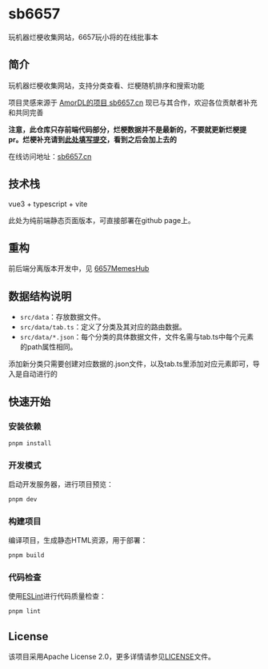 # sb6657

玩机器烂梗收集网站，6657玩小将的在线批事本

## 简介

玩机器烂梗收集网站，支持分类查看、烂梗随机排序和搜索功能

项目灵感来源于 [AmorDL的项目 sb6657.cn](https://github.com/AmorDL/fk6657.github.io)
现已与其合作，欢迎各位贡献者补充和共同完善

**注意，此仓库只存前端代码部分，烂梗数据并不是最新的，不要就更新烂梗提pr。烂梗补充请到[此处填写提交](https://wj.qq.com/s2/14141336/3385/)，看到之后会加上去的**

在线访问地址：[sb6657.cn](https://sb6657.cn)

## 技术栈

vue3 + typescript + vite

此处为纯前端静态页面版本，可直接部署在github page上。

## 重构

前后端分离版本开发中，见 [6657MemesHub](https://github.com/orgs/6657MemesHub/repositories)

## 数据结构说明

-   `src/data`：存放数据文件。
-   `src/data/tab.ts`：定义了分类及其对应的路由数据。
-   `src/data/*.json`：每个分类的具体数据文件，文件名需与tab.ts中每个元素的path属性相同。

添加新分类只需要创建对应数据的.json文件，以及tab.ts里添加对应元素即可，导入是自动进行的

## 快速开始

### 安装依赖

```sh
pnpm install
```

### 开发模式

启动开发服务器，进行项目预览：

```sh
pnpm dev
```

### 构建项目

编译项目，生成静态HTML资源，用于部署：

```sh
pnpm build
```

### 代码检查

使用[ESLint](https://eslint.org/)进行代码质量检查：

```sh
pnpm lint
```

## License

该项目采用Apache License 2.0，更多详情请参见[LICENSE](LICENSE)文件。
